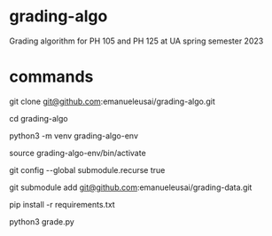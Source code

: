 # grading-algo
Grading algorithm for PH 105 and PH 125 at UA spring semester 2023

# commands

git clone git@github.com:emanueleusai/grading-algo.git 

cd grading-algo 

python3 -m venv grading-algo-env

source grading-algo-env/bin/activate 

git config --global submodule.recurse true

git submodule add git@github.com:emanueleusai/grading-data.git

pip install -r requirements.txt

python3 grade.py
